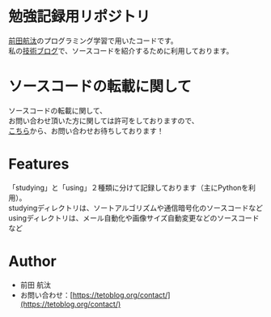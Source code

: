 # 勉強記録用リポジトリ
[前田航汰](https://tetoblog.org/profile/)のプログラミング学習で用いたコードです。<br>
私の[技術ブログ](https://tetoblog.org/)で、ソースコードを紹介するために利用しております。

# ソースコードの転載に関して 
ソースコードの転載に関して、<br>
お問い合わせ頂いた方に関しては許可をしておりますので、<br>
[こちら](https://tetoblog.org/contact/)から、お問い合わせお待ちしております！

# Features
「studying」と「using」２種類に分けて記録しております（主にPythonを利用）。<br>
studyingディレクトリは、ソートアルゴリズムや通信暗号化のソースコードなど<br>
usingディレクトリは、メール自動化や画像サイズ自動変更などのソースコードなど<br>

# Author
* 前田 航汰
* お問い合わせ：[https://tetoblog.org/contact/](https://tetoblog.org/contact/)
